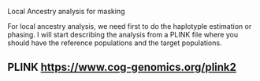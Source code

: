 Local Ancestry analysis for masking

For local ancestry analysis, we need first to do the haplotyple estimation or phasing. I will start describing the analysis from a PLINK file where you should have the reference populations and the target populations.

## PLINK https://www.cog-genomics.org/plink2
